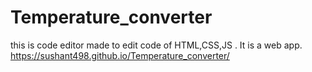 # Temperature_converter
this is code editor made to edit code of HTML,CSS,JS . It is a web app.
https://sushant498.github.io/Temperature_converter/
